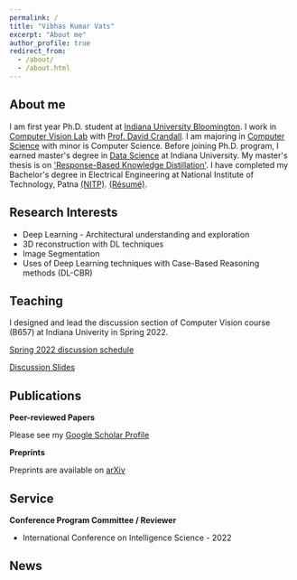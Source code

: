 ```yaml
---
permalink: /
title: "Vibhas Kumar Vats"
excerpt: "About me"
author_profile: true
redirect_from: 
  - /about/
  - /about.html
---
```


About me
------

I am first year Ph.D. student at [Indiana University Bloomington](https://www.indiana.edu/). I work in [Computer Vision Lab](http://vision.soic.indiana.edu/) with [Prof. David Crandall](https://homes.luddy.indiana.edu/djcran/). I am majoring in [Computer Science](https://cs.indiana.edu/) with minor is Computer Science. Before joining Ph.D. program, I earned master's degree in [Data Science](https://datascience.indiana.edu/programs/residential/index.html) at Indiana University. My master's thesis is on ['Response-Based Knowledge Distillation'](https://vkvats.github.io/files/Vkvats_master_thesis.pdf). I have completed my Bachelor's degree in Electrical Engineering at National Institute of Technology, Patna [(NITP)](http://www.nitp.ac.in/php/home.php). [(Résumé)](https://vkvats.github.io/files/VibhasVats-resume-public.pdf).  

Research Interests
------

* Deep Learning - Architectural understanding and exploration 
* 3D reconstruction with DL techniques
* Image Segmentation 
* Uses of Deep Learning techniques with Case-Based Reasoning methods (DL-CBR)

Teaching
------

I designed and lead the discussion section of Computer Vision course (B657) at Indiana Univerity in Spring 2022. 

[Spring 2022 discussion schedule](B657-discussion-papers-Spring22)

[Discussion Slides](https://drive.google.com/drive/folders/1vEXb8_-DZn4HFVfo7bC_Q6CvqAJlRPCB?usp=sharing)

Publications
------

**Peer-reviewed Papers**

Please see my [Google Scholar Profile](https://scholar.google.com/citations?user=aRoPd9gAAAAJ&hl=en&authuser=5)


**Preprints**

Preprints are available on [arXiv](https://arxiv.org/a/vats_v_1.html)


Service
------

**Conference Program Committee / Reviewer**

* International Conference on Intelligence Science - 2022

News
------

